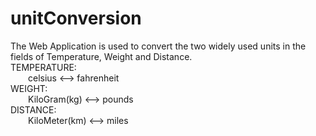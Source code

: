 # unitConversion
The Web Application is used to convert the two widely used units in the fields of Temperature, Weight and Distance.<br>
TEMPERATURE:<br>
&emsp;&emsp;celsius <--> fahrenheit<br>
WEIGHT:<br>
&emsp;&emsp;KiloGram(kg) <--> pounds<br>
DISTANCE:<br>
&emsp;&emsp;KiloMeter(km) <--> miles<br>
